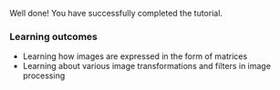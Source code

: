 Well done! You have successfully completed the tutorial.

### Learning outcomes
* Learning how images are expressed in the form of matrices
* Learning about various image transformations and filters in image processing